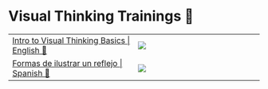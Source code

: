 # Visual Thinking Trainings 🎨

<table width="100%" center>
  <tr> 
    <td width="50%" center> 
      <a href="https://github.com/visualpartnership/visual-thinking-workshop">Intro to Visual Thinking Basics | English 🔗</a>
    </td>
    <td><img src="https://github.com/visualpartnership/visualthinking/assets/17634377/5a6334e7-7a29-4bc0-a45c-d39656c419ce"/></td>
  </tr>
    <tr> 
    <td width="50%" center> 
      <a href="https://github.com/visualpartnership/formasdeilustrarunreflejo">Formas de ilustrar un reflejo | Spanish 🔗</a>
    </td>
    <td><img src="https://github.com/visualpartnership/visualthinking/assets/17634377/a58a7d5c-6f27-44ba-8ffe-f06a24d3f590"/></td>
  </tr>
</table>
